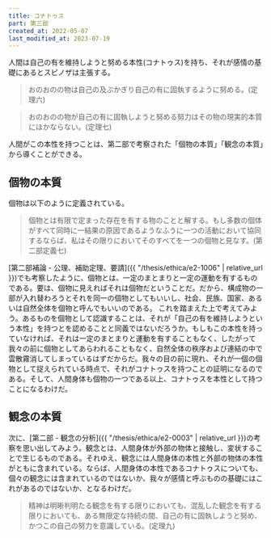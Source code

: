 ```yaml
---
title: コナトゥス
part: 第三部
created_at: 2022-05-07
last_modified_at: 2023-07-19
---
```


人間は自己の有を維持しようと努める本性(コナトゥス)を持ち、それが感情の基礎にあるとスピノザは主張する。
>おのおのの物は自己の及ぶかぎり自己の有に固執するように努める。(定理六)

>おのおのの物が自己の有に固執しようと努める努力はその物の現実的本質にほかならない。(定理七)

人間がこの本性を持つことは、第二部で考察された「個物の本質」「観念の本質」から導くことができる。

## 個物の本質

個物は以下のように定義されている。

>個物とは有限で定まった存在を有する物のことと解する。もし多数の個体がすべて同時に一結果の原因であるようなふうに一つの活動において協同するならば、私はその限りにおいてそのすべてを一つの個物と見なす。(第二部定義七)

[第二部補論 - 公理、補助定理、要請]({{ "/thesis/ethica/e2-1006" | relative_url }})でも考察したように、個物とは、一定のまとまりと一定の運動を有するものである。要は、個物に見えればそれは個物だということだ。だから、構成物の一部が入れ替わろうとそれを同一の個物としてもいいし、社会、民族、国家、あるいは自然全体を個物と呼んでもいいのである。
これを踏まえた上で考えてみよう。あるものを個物として認識することは、それが「自己の有を維持しようという本性」を持つとを認めることと同義ではないだろうか。もしもこの本性を持っていなければ、それは一定のまとまりと運動を有することもなく、したがって我々の前に個物としてあらわれることもなく、自然全体の秩序および連結の中で雲散霧消してしまっているはずだからだ。我々の目の前に現れ、それが一個の個物として捉えられている時点で、それがコナトゥスを持つことの証明になるのである。そして、人間身体も個物の一つである以上、コナトゥスを本性として持つことになるわけだ。

## 観念の本質

次に、[第二部 - 観念の分析]({{ "/thesis/ethica/e2-0003" | relative_url }})の考察を思い出してみよう。観念とは、人間身体が外部の物体と接触し、変状することで生じるものである。それゆえ、観念には人間身体の本性と外部の物体の本性がともに含まれている。ならば、人間身体の本性であるコナトゥスについても、個々の観念には含まれているのではないか、我々が感情と呼ぶものの基礎にはこれがあるのではないか、となるわけだ。

>精神は明晰判明たる観念を有する限りにおいても、混乱した観念を有する限りにおいても、ある無限定な持続の間、自己の有に固執しようと努め、かつこの自己の努力を意識している。(定理九)

